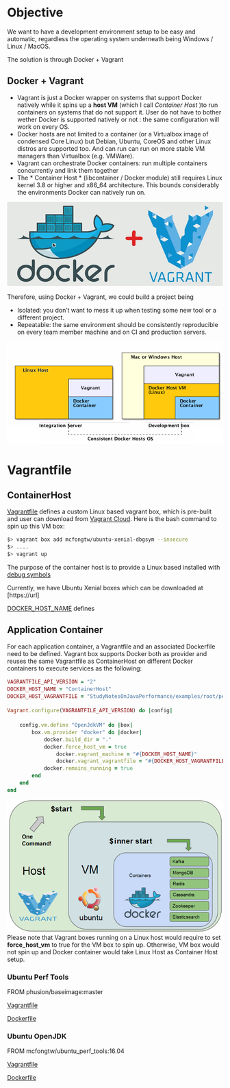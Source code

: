 # Objective 
We want to have a development environment setup to be easy and automatic, regardless the operating system underneath being Windows / Linux / MacOS. 

The solution is through Docker + Vagrant

## Docker + Vagrant
 * Vagrant is just a Docker wrapper on systems that support Docker natively while it spins up a **host VM** (which I call *Container Host* )to run containers on systems that do not support it. User do not have to bother wether Docker is supported natively or not : the same configuration will work on every OS.
 * Docker hosts are not limited to a container (or a Virtualbox image of condensed Core Linux) but Debian, Ubuntu, CoreOS and other Linux distros are supported too. And can run can run on more stable VM managers than Virtualbox (e.g. VMWare).
 * Vagrant can orchestrate Docker containers: run multiple containers concurrently and link them together
 * The * Container Host * (libcontainer / Docker module) still requires Linux kernel 3.8 or higher and x86_64 architecture. This bounds considerably the environments Docker can natively run on.

![](./img/VagrantPlusDocker.jpg)

Therefore, using Docker + Vagrant, we could build a project being
* Isolated: you don’t want to mess it up when testing some new tool or a different project.
* Repeatable: the same environment should be consistently reproducible on every team member machine and on CI and production servers.

![](./img/VagrantContainerHostBoxArch.png)
 
# Vagrantfile

## ContainerHost
[Vagrantfile](https://github.com/mcfongtw/StudyNotesOnJavaPerformance/blob/master/examples/root/perf-container-base-builder/Vagrantfile) defines a custom Linux based vagrant box, which is pre-bulit and user can download from [Vagrant Cloud](https://app.vagrantup.com/mcfongtw/boxes/ubuntu-xenial-dbgsym). Here is the bash command to spin up this VM box:
```bash
$> vagrant box add mcfongtw/ubuntu-xenial-dbgsym --insecure
$> ....
$> vagrant up
```

The purpose of the container host is to provide a Linux based installed with [debug symbols](http://www.brendangregg.com/perf.html#Symbols)

Currently, we have Ubuntu Xenial boxes which can be downloaded at [https://url]

[DOCKER_HOST_NAME](https://github.com/mcfongtw/StudyNotesOnJavaPerformance/blob/master/examples/root/perf-container-base/Vagrantfile#L6) defines

## Application Container
For each application container, a Vagrantfile and an associated Dockerfile need to be defined.
Vagrant box supports Docker both as provider and reuses the same Vagrantfile as ContainerHost on different Docker containers to execute services as the following:
```ruby
VAGRANTFILE_API_VERSION = "2"
DOCKER_HOST_NAME = "ContainerHost"
DOCKER_HOST_VAGRANTFILE = "StudyNotesOnJavaPerformance/examples/root/perf-container-base/Vagrantfile"

Vagrant.configure(VAGRANTFILE_API_VERSION) do |config|

	config.vm.define "OpenJdkVM" do |box|
  		box.vm.provider "docker" do |docker|
			docker.build_dir = "."
			docker.force_host_vm = true
	    		docker.vagrant_machine = "#{DOCKER_HOST_NAME}"
    			docker.vagrant_vagrantfile = "#{DOCKER_HOST_VAGRANTFILE}"
			docker.remains_running = true
  		end
	end
end
```
![](./img/HierarchicalVagrantDockerLayout.png)
Please note that Vagrant boxes running on a Linux host would require to set **force_host_vm** to true for the VM box to spin up. Otherwise, VM box would not spin up and Docker container would take Linux Host as Container Host setup.  

### Ubuntu Perf Tools
FROM phusion/baseimage:master

[Vagrantfile](https://github.com/mcfongtw/ubuntu_perf_tools/blob/master/Vagrantfile)

[Dockerfile](https://github.com/mcfongtw/ubuntu_perf_tools/blob/master/Dockerfile)

### Ubuntu OpenJDK  

FROM mcfongtw/ubuntu_perf_tools:16.04

[Vagrantfile](https://github.com/mcfongtw/ubuntu_perf_openjdk/blob/master/Vagrantfile)

[Dockerfile](https://github.com/mcfongtw/ubuntu_perf_openjdk/blob/master/Dockerfile)




 

